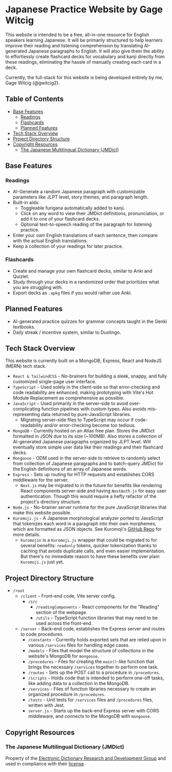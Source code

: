 # Japanese Practice Website by Gage Witcig

This website is intended to be a free, all-in-one resource for English speakers learning Japanese. It will be primarily structured to help learners improve their reading and listening comprehension by translating AI-generated Japanese paragraphs to English. It will also give them the 
ability to effortlessly create flashcard decks for vocabulary and kanji directly from these readings, eliminating the
hassle of manually creating each card in a deck.

Currently, the full-stack for this website is being developed entirely by me, Gage Witcig (@gwitcig2).

## Table of Contents

- [Base Features](#base-features)
  - [Readings](#readings)
  - [Flashcards](#flashcards)
  - [Planned Features](#planned-features)
- [Tech Stack Overview](#tech-stack-overview)
- [Project Directory Structure](#project-directory-structure)
- [Copyright Resources](#copyright-resources)
  - [The Japanese Multilingual Dictionary (JMDict)](#the-japanese-multilingual-dictionary-jmdict)

## Base Features

### Readings

- AI-Generate a random Japanese paragraph with customizable parameters like JLPT level, story themes, and paragraph length.
- Built-in aids:
  - Toggleable furigana automatically added to kanji.
  - Click on any word to view their JMDict definitions, pronunciation, or add it to one of your flashcard decks.
  - Optional text-to-speech reading of the paragraph for listening practice.
- Enter your own English translations of each sentence, then compare with the actual English translations.
- Keep a collection of your readings for later practice.

### Flashcards

- Create and manage your own flashcard decks, similar to Anki and Quizlet.
- Study through your decks in a randomized order that prioritizes what you are struggling with.
- Export decks as `.apkg` files if you would rather use Anki.

## Planned Features

- AI-generated practice quizzes for grammar concepts taught in the Genki textbooks.
- Daily streak / incentive system, similar to Duolingo.

## Tech Stack Overview

This website is currently built on a MongoDB, Express, React and NodeJS (MERN) tech stack.

- `React & TailwindCSS` - No-brainers for building a sleek, snappy, and fully customized single-page user interface.
- `TypeScript` - Used solely in the client-side so that error-checking and code readability are enhanced, making prototyping with Vite's Hot Module Replacement as comprehensive as possible.
- `JavaScript` - Used primarily in the server-side to avoid over-complicating function pipelines with custom types. Also avoids mis-representing data returned by pure-JavaScript libraries. 
  - Migrating server-side files to TypeScript may occur if code-readability and/or error-checking become too tedious.
- `MongoDB` - Currently hosted on an Atlas free plan. Stores the JMDict formatted in JSON due to its size (~100MB). Also stores a collection of AI-generated Japanese paragraphs organized by JLPT level. Will eventually store simple user data like their readings and their flashcard decks.
- `Mongoose` - ODM used in the server-side to retrieve to randomly select from collection of Japanese paragraphs and to batch-query JMDict for the English definitions of an array of Japanese words. 
- `Express` - Sets up routing for HTTP requests and establishes CORS middleware for the server. 
  - `Next.js` may be migrated to in the future for benefits like rendering React components server-side and having `NextAuth.js` for easy user authentication. Though this would require a hefty refactor of the project's directory structure.
- `Node.js` - No-brainer server runtime for the pure JavaScript libraries that make this website possible.
- `Kuromoji.js` - A Japanese morphological analyzer ported to JavaScript that tokenizes each word in a paragraph into their own morphemes, which are formatted as JSON objects. See Kuromoji's [GitHub Repo](https://github.com/takuyaa/kuromoji.js) for more details. 
  - `Kuromojin` is a `Kuromoji.js` wrapper that could be migrated to for several benefits: `readonly` tokens, quicker tokenization thanks to caching that avoids duplicate calls, and even easier implementation. But there's no immediate reason to have these benefits over plain `Kuromoji.js` just yet.

## Project Directory Structure

- `/root`
  - `/client` - Front-end code, Vite server config.
    - `/src`
      - `/readingComponents` - React components for the "Reading" section of the webpage.
      - `/utils` - TypeScript function libraries that may need to be used across the front-end.
  - `/server` - Back-end code, establishes the Express server and routes to code procedures.
    - `/constants` - Currently holds exported sets that are relied upon in various `/services` files for handling edge cases.
    - `/models` - Files that model the structure of collections in the website's MongoDB for `mongoose`.
    - `/procedures` - Files for creating the `main()`-like function that brings the necessary `/services` together to perform one task. 
    - `/routes` - Sets up the POST call to a procedure in `/procedures`.
    - `/scripts` - Holds code that is intended to perform one-off tasks, like adding data to a collection in the MongoDB.
    - `/services` - Files of function libraries necessary to create an organized procedure in `/procedures`.
    - `/tests` - Unit tests for `/services` files and `/procedures` files, written with Jest.
    - `server.js` - Starts up the back-end Express server with CORS middleware, and connects to the MongoDB with `mongoose`.

## Copyright Resources

### The Japanese Multilingual Dictionary (JMDict)

Property of the [Electronic Dictionary Research and Development Group](https://www.edrdg.org/) and used in compliance with their [license](https://www.edrdg.org/edrdg/licence.html).